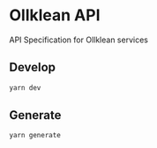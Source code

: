 # Ollklean API

API Specification for Ollklean services

## Develop

```bash
yarn dev
```

## Generate

```bash
yarn generate
```
